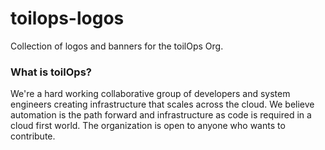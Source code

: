 # toilops-logos
Collection of logos and banners for the toilOps Org.

### What is toilOps?
We're a hard working collaborative group of developers and system engineers creating infrastructure that scales across the cloud. We believe automation is the path forward and infrastructure as code is required in a cloud first world. The organization is open to anyone who wants to contribute.
